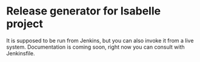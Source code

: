 # Release generator for Isabelle project

It is supposed to be run from Jenkins, but you can also invoke it from a live system. Documentation is coming soon, right now you can consult with Jenkinsfile.

